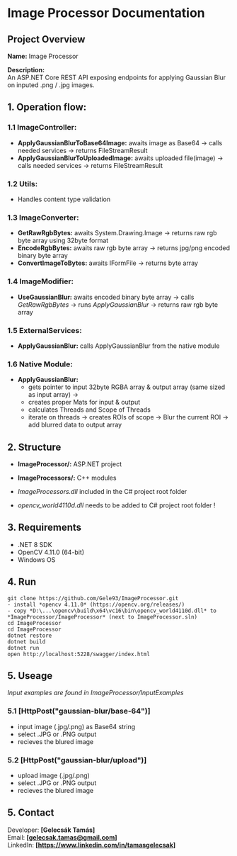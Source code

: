 # Image Processor Documentation

## Project Overview
**Name:** Image Processor  

**Description:**  
An ASP.NET Core REST API exposing endpoints for applying Gaussian Blur on inputed .png / .jpg images.

##  1. Operation flow:
  ### 1.1 ImageController:
  - **ApplyGaussianBlurToBase64Image:** awaits image as Base64 -> calls needed services -> returns FileStreamResult
  - **ApplyGaussianBlurToUploadedImage:** awaits uploaded file(image) -> calls needed services -> returns FileStreamResult

  ### 1.2 Utils:
  -	Handles content type validation

  ### 1.3 ImageConverter:
  - **GetRawRgbBytes:** awaits System.Drawing.Image -> returns raw rgb byte array using 32byte format
  - **EncodeRgbBytes:** awaits raw rgb byte array -> returns jpg/png encoded binary byte array
  - **ConvertImageToBytes:** awaits IFormFile -> returns byte array

  ### 1.4 ImageModifier:
  - **UseGaussianBlur:** awaits encoded binary byte array -> calls *GetRawRgbBytes* -> runs *ApplyGaussianBlur* -> returns raw rgb byte array

  ### 1.5 ExternalServices:
  - **ApplyGaussianBlur:** calls ApplyGaussianBlur from the native module

  ### 1.6 Native Module:
  - **ApplyGaussianBlur:** 
	- gets pointer to input 32byte RGBA array & output array (same sized as input array) ->
	- creates proper Mats for input & output
	- calculates Threads and Scope of Threads
	- iterate on threads -> creates ROIs of scope -> Blur the current ROI -> add blurred data to output array
 
## 2. Structure
- **ImageProcessor/:** ASP.NET project
- **ImageProcessors/:** C++ modules

- *ImageProcessors.dll* included in the C# project root folder
- *opencv_world4110d.dll* needs to be added to C# project root folder !

## 3. Requirements
- .NET 8 SDK
- OpenCV 4.11.0 (64-bit)
- Windows OS

## 4. Run
```
git clone https://github.com/Gele93/ImageProcessor.git
- install *opencv 4.11.0* (https://opencv.org/releases/)
- copy *D:\...\opencv\build\x64\vc16\bin\opencv_world4110d.dll* to *ImageProcessor/ImageProcessor* (next to ImageProcessor.sln)
cd ImageProcessor
cd ImageProcessor
dotnet restore
dotnet build
dotnet run
open http://localhost:5228/swagger/index.html
```

## 5. Useage
*Input examples are found in ImageProcessor/InputExamples*
 ### 5.1 [HttpPost("gaussian-blur/base-64")]
  - input image (.jpg/.png) as Base64 string
  - select .JPG or .PNG output
  - recieves the blured image
 ### 5.2 [HttpPost("gaussian-blur/upload")]
  - upload image (.jpg/.png)
  - select .JPG or .PNG output
  - recieves the blured image

## 5. Contact
Developer: **[Gelecsák Tamás]**  
Email: **[gelecsak.tamas@gmail.com]**  
LinkedIn: **[https://www.linkedin.com/in/tamasgelecsak]**
